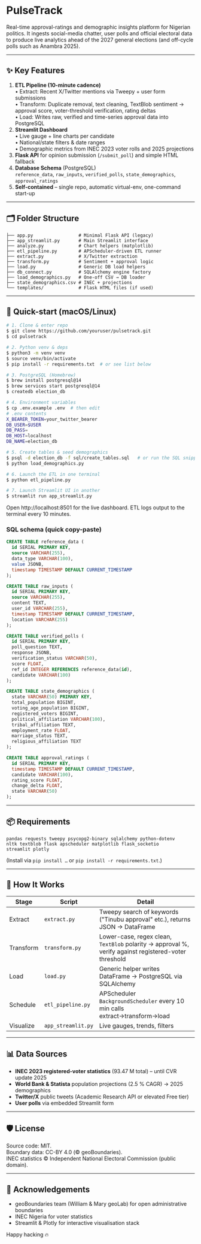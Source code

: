 # PulseTrack

Real-time approval-ratings and demographic insights platform for Nigerian politics. It ingests social-media chatter, user polls and official electoral data to produce live analytics ahead of the 2027 general elections (and off-cycle polls such as Anambra 2025).

---

## ✨ Key Features

1. **ETL Pipeline (10-minute cadence)**  
   • Extract: Recent X/Twitter mentions via Tweepy + user form submissions  
   • Transform: Duplicate removal, text cleaning, TextBlob sentiment → approval score, voter-threshold verification, rating deltas  
   • Load: Writes raw, verified and time-series approval data into PostgreSQL
2. **Streamlit Dashboard**  
   • Live gauge + line charts per candidate  
   • National/state filters & date ranges  
   • Demographic metrics from INEC 2023 voter rolls and 2025 projections
3. **Flask API** for opinion submission (`/submit_poll`) and simple HTML fallback
4. **Database Schema** (PostgreSQL)  
   `reference_data`, `raw_inputs`, `verified_polls`, `state_demographics`, `approval_ratings`
5. **Self-contained** – single repo, automatic virtual-env, one-command start-up

---

## 🗂️ Folder Structure

```
├── app.py                 # Minimal Flask API (legacy)
├── app_streamlit.py       # Main Streamlit interface
├── analyze.py             # Chart helpers (matplotlib)
├── etl_pipeline.py        # APScheduler-driven ETL runner
├── extract.py             # X/Twitter extraction
├── transform.py           # Sentiment + approval logic
├── load.py                # Generic DB load helpers
├── db_connect.py          # SQLAlchemy engine factory
├── load_demographics.py   # One-off CSV → DB loader
├── state_demographics.csv # INEC + projections
└── templates/             # Flask HTML files (if used)
```

---

## 🚀 Quick-start (macOS/Linux)

```bash
# 1. Clone & enter repo
$ git clone https://github.com/youruser/pulsetrack.git
$ cd pulsetrack

# 2. Python venv & deps
$ python3 -m venv venv
$ source venv/bin/activate
$ pip install -r requirements.txt  # or see list below

# 3. PostgreSQL (Homebrew)
$ brew install postgresql@14
$ brew services start postgresql@14
$ createdb election_db

# 4. Environment variables
$ cp .env.example .env  # then edit
# .env contents
X_BEARER_TOKEN=your_twitter_bearer
DB_USER=$USER
DB_PASS=
DB_HOST=localhost
DB_NAME=election_db

# 5. Create tables & seed demographics
$ psql -d election_db -f sql/create_tables.sql   # or run the SQL snippet in README
$ python load_demographics.py

# 6. Launch the ETL in one terminal
$ python etl_pipeline.py

# 7. Launch Streamlit UI in another
$ streamlit run app_streamlit.py
```

Open http://localhost:8501 for the live dashboard.  ETL logs output to the terminal every 10 minutes.

### SQL schema (quick copy-paste)
```sql
CREATE TABLE reference_data (
  id SERIAL PRIMARY KEY,
  source VARCHAR(255),
  data_type VARCHAR(100),
  value JSONB,
  timestamp TIMESTAMP DEFAULT CURRENT_TIMESTAMP
);

CREATE TABLE raw_inputs (
  id SERIAL PRIMARY KEY,
  source VARCHAR(255),
  content TEXT,
  user_id VARCHAR(255),
  timestamp TIMESTAMP DEFAULT CURRENT_TIMESTAMP,
  location VARCHAR(255)
);

CREATE TABLE verified_polls (
  id SERIAL PRIMARY KEY,
  poll_question TEXT,
  response JSONB,
  verification_status VARCHAR(50),
  score FLOAT,
  ref_id INTEGER REFERENCES reference_data(id),
  candidate VARCHAR(100)
);

CREATE TABLE state_demographics (
  state VARCHAR(50) PRIMARY KEY,
  total_population BIGINT,
  voting_age_population BIGINT,
  registered_voters BIGINT,
  political_affiliation VARCHAR(100),
  tribal_affiliation TEXT,
  employment_rate FLOAT,
  marriage_status TEXT,
  religious_affiliation TEXT
);

CREATE TABLE approval_ratings (
  id SERIAL PRIMARY KEY,
  timestamp TIMESTAMP DEFAULT CURRENT_TIMESTAMP,
  candidate VARCHAR(100),
  rating_score FLOAT,
  change_delta FLOAT,
  state VARCHAR(50)
);
```

---

## 📦 Requirements

```
pandas requests tweepy psycopg2-binary sqlalchemy python-dotenv
nltk textblob flask apscheduler matplotlib flask_socketio
streamlit plotly
```
(Install via `pip install …` or `pip install -r requirements.txt`.)

---

## 🔧 How It Works

| Stage | Script | Detail |
|-------|--------|--------|
| Extract | `extract.py` | Tweepy search of keywords ("Tinubu approval" etc.), returns JSON → DataFrame |
| Transform | `transform.py` | Lower-case, regex clean, `TextBlob` polarity → approval %, verify against registered-voter threshold |
| Load | `load.py` | Generic helper writes DataFrame → PostgreSQL via SQLAlchemy |
| Schedule | `etl_pipeline.py` | APScheduler `BackgroundScheduler` every 10 min calls extract→transform→load |
| Visualize | `app_streamlit.py` | Live gauges, trends, filters |

---

## 📊 Data Sources

* **INEC 2023 registered-voter statistics** (93.47 M total) – until CVR update 2025
* **World Bank & Statista** population projections (2.5 % CAGR) → 2025 demographics
* **Twitter/X** public tweets (Academic Research API or elevated Free tier)
* **User polls** via embedded Streamlit form

---

## 🛡️ License

Source code: MIT.  
Boundary data: CC-BY 4.0 (© geoBoundaries).  
INEC statistics © Independent National Electoral Commission (public domain).

---

## 🙏 Acknowledgements

* geoBoundaries team (William & Mary geoLab) for open administrative boundaries
* INEC Nigeria for voter statistics
* Streamlit & Plotly for interactive visualisation stack

Happy hacking 🔥
